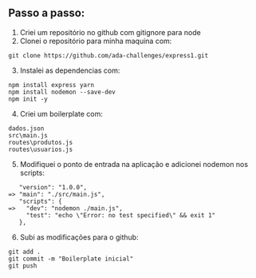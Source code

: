 ## Passo a passo:

1. Criei um repositório no github com gitignore para node
2. Clonei o repositório para minha maquina com:
```` 
git clone https://github.com/ada-challenges/express1.git
```` 

3. Instalei as dependencias com:
```` 
npm install express yarn
npm install nodemon --save-dev
npm init -y
````

4. Criei um boilerplate com:
````
dados.json
src\main.js  
routes\produtos.js  
routes\usuarios.js  
````

5. Modifiquei o ponto de entrada na aplicação e adicionei nodemon nos scripts:

````
   "version": "1.0.0",
=> "main": "./src/main.js",
   "scripts": {
=>   "dev": "nodemon ./main.js",
     "test": "echo \"Error: no test specified\" && exit 1"
   },
````

6. Subi as modificações para o github:
````
git add .
git commit -m "Boilerplate inicial"
git push
````